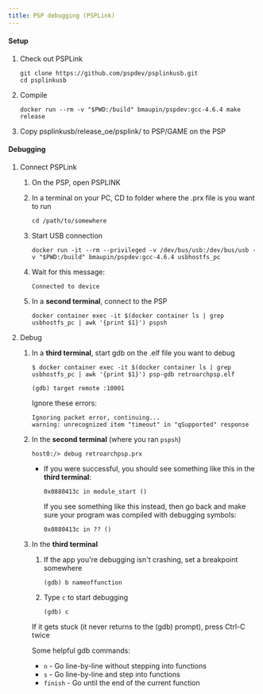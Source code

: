 ```yaml
---
title: PSP debugging (PSPLink)
---
```


#### Setup

1. Check out PSPLink

   ```
   git clone https://github.com/pspdev/psplinkusb.git
   cd psplinkusb
   ```

1. Compile

   ```
   docker run --rm -v "$PWD:/build" bmaupin/pspdev:gcc-4.6.4 make release
   ```

1. Copy psplinkusb/release_oe/psplink/ to PSP/GAME on the PSP

#### Debugging

1. Connect PSPLink

   1. On the PSP, open PSPLINK

   1. In a terminal on your PC, CD to folder where the .prx file is you want to run

      ```
      cd /path/to/somewhere
      ```

   1. Start USB connection

      ```
      docker run -it --rm --privileged -v /dev/bus/usb:/dev/bus/usb -v "$PWD:/build" bmaupin/pspdev:gcc-4.6.4 usbhostfs_pc
      ```

   1. Wait for this message:

      ```
      Connected to device
      ```

   1. In a **second terminal**, connect to the PSP
      ```
      docker container exec -it $(docker container ls | grep usbhostfs_pc | awk '{print $1}') pspsh
      ```

1. Debug

   1. In a **third terminal**, start gdb on the .elf file you want to debug

      ```
      $ docker container exec -it $(docker container ls | grep usbhostfs_pc | awk '{print $1}') psp-gdb retroarchpsp.elf
      ```

      ```
      (gdb) target remote :10001
      ```

      Ignore these errors:

      ```
      Ignoring packet error, continuing...
      warning: unrecognized item "timeout" in "qSupported" response
      ```

   1. In the **second terminal** (where you ran `pspsh`)

      ```
      host0:/> debug retroarchpsp.prx
      ```

      - If you were successful, you should see something like this in the **third terminal**:

        ```
        0x0880413c in module_start ()
        ```

        If you see something like this instead, then go back and make sure your program was compiled with debugging symbols:

        ```
        0x0880413c in ?? ()
        ```

   1. In the **third terminal**

      1. If the app you're debugging isn't crashing, set a breakpoint somewhere

         ```
         (gdb) b nameoffunction
         ```

      1. Type `c` to start debugging
         ```
         (gdb) c
         ```

      If it gets stuck (it never returns to the (gdb) prompt), press Ctrl-C twice

      Some helpful gdb commands:

      - `n` - Go line-by-line without stepping into functions
      - `s` - Go line-by-line and step into functions
      - `finish` - Go until the end of the current function
